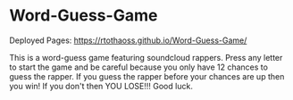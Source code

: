 # Word-Guess-Game
Deployed Pages: https://rtothaoss.github.io/Word-Guess-Game/

This is a word-guess game featuring soundcloud rappers. 
Press any letter to start the game and be careful because you only have 12 chances to guess the rapper. 
If you guess the rapper before your chances are up then you win! If you don't then YOU LOSE!!!
Good luck.
